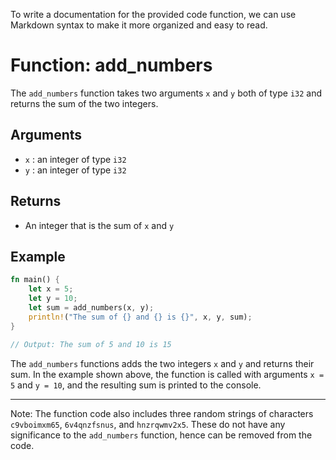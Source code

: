 To write a documentation for the provided code function, we can use Markdown syntax to make it more organized and easy to read.

# Function: add_numbers

The `add_numbers` function takes two arguments `x` and `y` both of type `i32` and returns the sum of the two integers.

## Arguments

- `x` : an integer of type `i32`
- `y` : an integer of type `i32`

## Returns

- An integer that is the sum of `x` and `y`

## Example

```rust
fn main() {
    let x = 5;
    let y = 10;
    let sum = add_numbers(x, y);
    println!("The sum of {} and {} is {}", x, y, sum);
}

// Output: The sum of 5 and 10 is 15
```

The `add_numbers` functions adds the two integers `x` and `y` and returns their sum. In the example shown above, the function is called with arguments `x = 5` and `y = 10`, and the resulting sum is printed to the console. 

---
Note: The function code also includes three random strings of characters `c9vboimxm65`, `6v4qnzfsnus`, and `hnzrqwmv2x5`. These do not have any significance to the `add_numbers` function, hence can be removed from the code.
